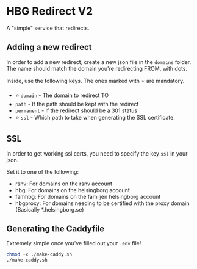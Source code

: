 # HBG Redirect V2

A "simple" service that redirects.

## Adding a new redirect

In order to add a new redirect, create a new json file in the `domains` folder. The name should match the domain you're redirecting FROM, with dots.

Inside, use the following keys. The ones marked with ⭐ are mandatory.

-  ⭐ `domain` - The domain to redirect TO
- `path` - If the path should be kept with the redirect
- `permanent` - If the redirect should be a 301 status
- ⭐ `ssl` - Which path to take when generating the SSL certificate.

## SSL

In order to get working ssl certs, you need to specify the key `ssl` in your json.

Set it to one of the following:

- rsnv: For domains on the rsnv account
- hbg: For domains on the helsingborg account
- famhbg: For domains on the familjen helsingborg account
- hbgproxy: For domains needing to be certified with the proxy domain (Basically *.helsingborg.se)

## Generating the Caddyfile

Extremely simple once you've filled out your `.env` file!

```sh
chmod +x ./make-caddy.sh
./make-caddy.sh
```